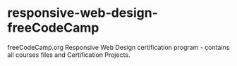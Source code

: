 # responsive-web-design-freeCodeCamp
freeCodeCamp.org Responsive Web Design certification program - contains all courses files and Certification Projects.
